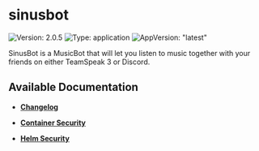 # sinusbot

![Version: 2.0.5](https://img.shields.io/badge/Version-2.0.5-informational?style=flat-square) ![Type: application](https://img.shields.io/badge/Type-application-informational?style=flat-square) ![AppVersion: "latest"](https://img.shields.io/badge/AppVersion-"latest"-informational?style=flat-square)

SinusBot is a MusicBot that will let you listen to music together with your friends on either TeamSpeak 3 or Discord.

## Available Documentation

- [**Changelog**](CHANGELOG)

- [**Container Security**](container-security)

- [**Helm Security**](helm-security)

